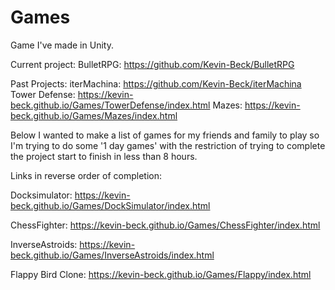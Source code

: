 # Games
Game I've made in Unity.

Current project:
BulletRPG: https://github.com/Kevin-Beck/BulletRPG

Past Projects:
iterMachina: https://github.com/Kevin-Beck/iterMachina
Tower Defense:  https://kevin-beck.github.io/Games/TowerDefense/index.html
Mazes:		   https://kevin-beck.github.io/Games/Mazes/index.html


Below I wanted to make a list of games for my friends and family to play so I'm trying to do some '1 day games' with the restriction of trying to complete the project start to finish in less than 8 hours.

Links in reverse order of completion:

Docksimulator: https://kevin-beck.github.io/Games/DockSimulator/index.html

ChessFighter:      https://kevin-beck.github.io/Games/ChessFighter/index.html

InverseAstroids:   https://kevin-beck.github.io/Games/InverseAstroids/index.html

Flappy Bird Clone: https://kevin-beck.github.io/Games/Flappy/index.html
